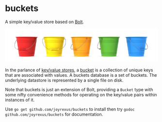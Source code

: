 # buckets

A simple key/value store based on [Bolt](https://github.com/boltdb/bolt).

![buckets](buckets.jpg)

In the parlance of [key/value stores](), a [bucket]() is a collection of unique keys that are associated with values. A buckets database is a set of buckets.  The underlying datastore is represented by a single file on disk.  

Note that buckets is just an extension of Bolt, providing a `Bucket` type with some nifty convenience methods for operating on the key/value pairs within instances of it.

Use `go get github.com/joyrexus/buckets` to install then try `godoc github.com/joyrexus/buckets` for documentation.
